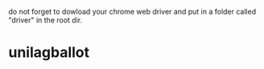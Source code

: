 
do not forget to dowload your chrome web driver and put in a folder called "driver" in the root dir.

# unilagballot
